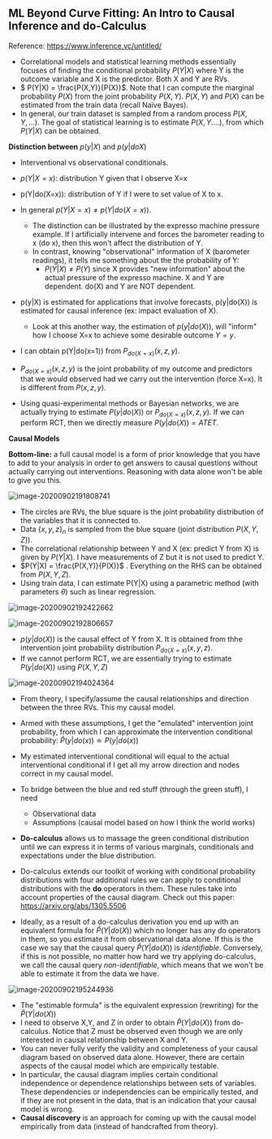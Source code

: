 ## ML Beyond Curve Fitting: An Intro to Causal Inference and do-Calculus

Reference: https://www.inference.vc/untitled/



- Correlational models and statistical learning methods essentially focuses of finding the conditional probability $P(Y|X)$ where Y is the outcome variable and X is the predictor.  Both X and Y are RVs.
- $ P(Y|X) = \frac{P(X,Y)}{P(X)}$.  Note that I can compute the marginal probability $P(X)$ from the joint probability $P(X,Y)$.  $P(X,Y)$ and $P(X)$ can be estimated from the train data (recall Naïve Bayes).
- In general, our train dataset is sampled from a random process $P(X,Y,...)$.  The goal of statistical learning is to estimate $P(X,Y....)$, from which $P(Y|X)$ can be obtained.



**Distinction between** $p(y|X)$ and $p(y|do X)$

- Interventional vs observational conditionals.

- $p(Y|X=x)$: distribution Y given that I observe X=x
- p(Y|do(X=x)): distribution of Y if I were to set value of X to x.
- In general $p(Y|X=x) \neq p(Y|do(X=x))$. 
  - The distinction can be illustrated by the expresso machine pressure example.  If I artificially intervene and forces the barometer reading to x  (do x), then this won't affect the distribution of Y. 
  - In contrast,  knowing "observational" information of X (barometer readings), it tells me something about the the probability of Y:
    -  $P(Y|X) \neq P(Y)$ since X provides "new information" about the actual pressure of the expresso machine.   X and Y are dependent.  do(X) and Y are NOT dependent.
- p(y|X) is estimated for applications that involve forecasts, p(y|do(X)) is estimated for causal inference (ex: impact evaluation of X). 
  - Look at this another way, the estimation of $p(y|do(X))$, will "inform" how I choose X=x to achieve some desirable outcome $Y=y$.

- I can obtain p(Y|do(x=1)) from $P_{do(X=x)}(x,z,y)$.
- $P_{do(X=x)} (x,z,y)$ is the joint probability of my outcome and predictors that we would observed had we carry out the intervention (force X=x).  It is different from $P(x,z,y)$.
- Using quasi-experimental methods or Bayesian networks, we are actually trying to estimate $P(y|do(X))$ or $P_{do(X=x)}(x,z,y)$.  If we can perform RCT, then we directly measure $P(y|do(X)) = ATET$.







**Causal Models**



**Bottom-line:** a full causal model is a form of prior knowledge that you have to add to your analysis in order to get answers to causal questions without actually carrying out interventions. Reasoning with data alone won't be able to give you this. 



![image-20200902191808741](C:\Users\henry_dw8mcdk\AppData\Roaming\Typora\typora-user-images\image-20200902191808741.png)

- The circles are RVs, the blue square is the joint probability distribution of the variables that it is connected to.
- Data $\{x,y,z\}_n$ is sampled from the blue square (joint distribution $P(X,Y,Z)$).
- The correlational relationship between Y and X (ex: predict Y from X) is given by $P(Y|X)$.  I have measurements of Z but it is not used to predict Y.
- $P(Y|X) = \frac{P(X,Y)}{P(X)}$ .  Everything on the RHS can be obtained from $P(X,Y,Z)$.
- Using train data, I can estimate P(Y|X) using a parametric method (with parameters $\theta$) such as linear regression.

![image-20200902192422662](C:\Users\henry_dw8mcdk\AppData\Roaming\Typora\typora-user-images\image-20200902192422662.png)



![image-20200902192806657](C:\Users\henry_dw8mcdk\AppData\Roaming\Typora\typora-user-images\image-20200902192806657.png)



- $p(y|do(X))$ is the causal effect of Y from X.  It is obtained from thhe intervention joint probability distribution $P_{do(X=x)}(x,y,z)$.
- If we cannot perform RCT, we are essentially trying to estimate $P(y|do(X))$ using $P(X,Y,Z)$



![image-20200902194024364](C:\Users\henry_dw8mcdk\AppData\Roaming\Typora\typora-user-images\image-20200902194024364.png)

- From theory, I specify/assume the causal relationships and direction between the three RVs.  This my causal model.
- Armed with these assumptions, I get the "emulated" intervention joint probability, from which I can approximate the intervention conditional probability:  $\hat{P}(y|do(x)) \doteq P(y|do(x))$
- My estimated interventional conditional will equal to the actual interventional conditional if I get all my arrow direction and nodes correct in my causal model.
- To bridge between the blue and red stuff (through the green stuff), I need 
  - Observational data
  - Assumptions (causal model based on how I think the world works)
-  **Do-calculus** allows us to massage the green conditional distribution until we can express it in terms of various marginals, conditionals and expectations under the blue distribution.
- Do-calculus extends our toolkit of working with conditional probability distributions with four additional rules we can apply to conditional distributions with the **do** operators in them. These rules take into account properties of the causal diagram.    Check out this paper: https://arxiv.org/abs/1305.5506



- Ideally, as a result of a do-calculus derivation you end up with an equivalent formula for $\hat{P}(Y|do(X))$ which no longer has any do operators in them, so you estimate it from observational data alone. If this is the case we say that the causal query  $\hat{P}(Y|do(X))$ is *identifiable*. Conversely, if this is not possible, no matter how hard we try applying do-calculus, we call the causal query *non-identifiable*, which means that we won't be able to estimate it from the data we have.

![image-20200902195244936](C:\Users\henry_dw8mcdk\AppData\Roaming\Typora\typora-user-images\image-20200902195244936.png)



- The "estimable formula" is the equivalent expression (rewriting) for the $\hat{P}(Y|do(X))$
- I need to observe X,Y, and Z in order to obtain $\hat{P}(Y|do(X))$ from do-calculus.  Notice that Z must be observed even though we are only interested in causal relationship between X and Y.
-  You can never fully verify the validity and completeness of your causal diagram based on observed data alone. However, there are certain aspects of the causal model which are empirically testable.
- In particular, the causal diagram implies certain conditional independence or dependence relationships between sets of variables. These dependencies or independencies can be empirically tested, and if they are not present in the data, that is an indication that your causal model is wrong. 
- **Causal discovery** is an approach for coming up with the causal model empirically from data (instead of handcrafted from theory).